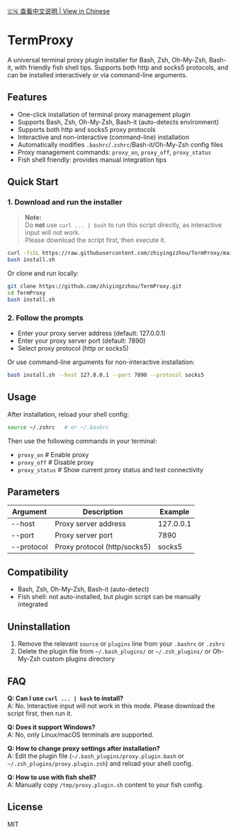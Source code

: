 [🇨🇳 查看中文说明 | View in Chinese](./README.zh-CN.md)

# TermProxy

A universal terminal proxy plugin installer for Bash, Zsh, Oh-My-Zsh, Bash-it, with friendly fish shell tips. Supports both http and socks5 protocols, and can be installed interactively or via command-line arguments.

## Features

- One-click installation of terminal proxy management plugin
- Supports Bash, Zsh, Oh-My-Zsh, Bash-it (auto-detects environment)
- Supports both http and socks5 proxy protocols
- Interactive and non-interactive (command-line) installation
- Automatically modifies `.bashrc`/`.zshrc`/Bash-it/Oh-My-Zsh config files
- Proxy management commands: `proxy_on`, `proxy_off`, `proxy_status`
- Fish shell friendly: provides manual integration tips

## Quick Start

### 1. Download and run the installer

> **Note:**  
> Do **not** use `curl ... | bash` to run this script directly, as interactive input will not work.  
> Please download the script first, then execute it.

```bash
curl -fsSL https://raw.githubusercontent.com/zhiyingzzhou/TermProxy/main/install.sh -o install.sh
bash install.sh
```

Or clone and run locally:

```bash
git clone https://github.com/zhiyingzzhou/TermProxy.git
cd TermProxy
bash install.sh
```

### 2. Follow the prompts

- Enter your proxy server address (default: 127.0.0.1)
- Enter your proxy server port (default: 7890)
- Select proxy protocol (http or socks5)

Or use command-line arguments for non-interactive installation:

```bash
bash install.sh --host 127.0.0.1 --port 7890 --protocol socks5
```

## Usage

After installation, reload your shell config:

```bash
source ~/.zshrc   # or ~/.bashrc
```

Then use the following commands in your terminal:

- `proxy_on`      # Enable proxy
- `proxy_off`     # Disable proxy
- `proxy_status`  # Show current proxy status and test connectivity

## Parameters

| Argument      | Description                | Example           |
|---------------|---------------------------|-------------------|
| --host        | Proxy server address       | 127.0.0.1         |
| --port        | Proxy server port          | 7890              |
| --protocol    | Proxy protocol (http/socks5) | socks5         |

## Compatibility

- Bash, Zsh, Oh-My-Zsh, Bash-it (auto-detect)
- Fish shell: not auto-installed, but plugin script can be manually integrated

## Uninstallation

1. Remove the relevant `source` or `plugins` line from your `.bashrc` or `.zshrc`
2. Delete the plugin file from `~/.bash_plugins/` or `~/.zsh_plugins/` or Oh-My-Zsh custom plugins directory

## FAQ

**Q: Can I use `curl ... | bash` to install?**  
A: No. Interactive input will not work in this mode. Please download the script first, then run it.

**Q: Does it support Windows?**  
A: No, only Linux/macOS terminals are supported.

**Q: How to change proxy settings after installation?**  
A: Edit the plugin file (`~/.bash_plugins/proxy.plugin.bash` or `~/.zsh_plugins/proxy.plugin.zsh`) and reload your shell config.

**Q: How to use with fish shell?**  
A: Manually copy `/tmp/proxy.plugin.sh` content to your fish config.

## License

MIT